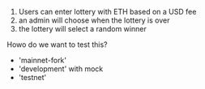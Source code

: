 1. Users can enter lottery with ETH based on a USD fee
2. an admin will choose when the lottery is over
3. the lottery will select a random winner

Howo do we want to test this?

- 'mainnet-fork'
- 'development' with mock
- 'testnet'
